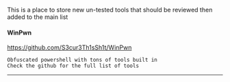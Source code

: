 This is a place to store new un-tested tools that should be reviewed then added to the main list

#### WinPwn
https://github.com/S3cur3Th1sSh1t/WinPwn

    Obfuscated powershell with tons of tools built in
    Check the github for the full list of tools
---
